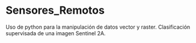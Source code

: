 # Sensores_Remotos
Uso de python para la manipulación de datos vector y raster. Clasificación supervisada de una imagen Sentinel 2A.
